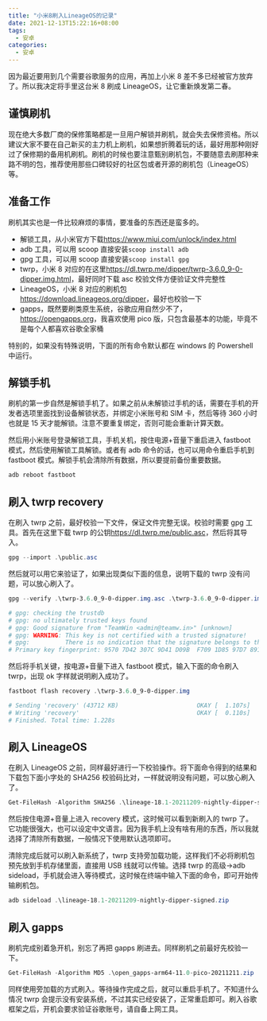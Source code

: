 ```yaml
---
title: "小米8刷入LineageOS的记录"
date: 2021-12-13T15:22:16+08:00
tags:
  - 安卓
categories:
  - 安卓
---
```


因为最近要用到几个需要谷歌服务的应用，再加上小米 8 差不多已经被官方放弃了。所以我决定将手里这台米 8 刷成 LineageOS，让它重新焕发第二春。

## 谨慎刷机

现在绝大多数厂商的保修策略都是一旦用户解锁并刷机，就会失去保修资格。所以建议大家不要在自己新买的主力机上刷机，如果想折腾着玩的话，最好用那种刚好过了保修期的备用机刷机。刷机的时候也要注意甄别刷机包，不要随意去刷那种来路不明的包，推荐使用那些口碑较好的社区包或者开源的刷机包（LineageOS）等。

## 准备工作

刷机其实也是一件比较麻烦的事情，要准备的东西还是蛮多的。

- 解锁工具，从小米官方下载<https://www.miui.com/unlock/index.html>
- adb 工具，可以用 scoop 直接安装`scoop install adb`
- gpg 工具，可以用 scoop 直接安装`scoop install gpg`
- twrp，小米 8 对应的在这里<https://dl.twrp.me/dipper/twrp-3.6.0_9-0-dipper.img.html>，最好同时下载 asc 校验文件方便验证文件完整性
- LineageOS，小米 8 对应的刷机包<https://download.lineageos.org/dipper>，最好也校验一下
- gapps，既然要刷类原生系统，谷歌应用自然少不了，<https://opengapps.org>，我喜欢使用 pico 版，只包含最基本的功能，毕竟不是每个人都喜欢谷歌全家桶

特别的，如果没有特殊说明，下面的所有命令默认都在 windows 的 Powershell 中运行。

## 解锁手机

刷机的第一步自然是解锁手机了。如果之前从未解锁过手机的话，需要在手机的开发者选项里面找到设备解锁状态，并绑定小米账号和 SIM 卡，然后等待 360 小时也就是 15 天才能解锁。注意不要重复绑定，否则可能会重新计算天数。

然后用小米账号登录解锁工具，手机关机，按住电源+音量下重启进入 fastboot 模式，然后使用解锁工具解锁。或者有 adb 命令的话，也可以用命令重启手机到 fastboot 模式。解锁手机会清除所有数据，所以要提前备份重要数据。

```sh
adb reboot fastboot
```

## 刷入 twrp recovery

在刷入 twrp 之前，最好校验一下文件，保证文件完整无误。校验时需要 gpg 工具。首先在这里下载 twrp 的公钥<https://dl.twrp.me/public.asc>，然后将其导入。

```powershell
gpg --import .\public.asc
```

然后就可以用它来验证了，如果出现类似下面的信息，说明下载的 twrp 没有问题，可以放心刷入了。

```powershell
gpg --verify .\twrp-3.6.0_9-0-dipper.img.asc .\twrp-3.6.0_9-0-dipper.img

# gpg: checking the trustdb
# gpg: no ultimately trusted keys found
# gpg: Good signature from "TeamWin <admin@teamw.in>" [unknown]
# gpg: WARNING: This key is not certified with a trusted signature!
# gpg:          There is no indication that the signature belongs to the owner.
# Primary key fingerprint: 9570 7D42 307C 9D41 D09B  F709 1D85 97D7 891A 43DF
```

然后将手机关键，按电源+音量下进入 fastboot 模式，输入下面的命令刷入 twrp，出现 ok 字样就说明刷入成功了。

```powershell
fastboot flash recovery .\twrp-3.6.0_9-0-dipper.img

# Sending 'recovery' (43712 KB)                      OKAY [  1.107s]
# Writing 'recovery'                                 OKAY [  0.110s]
# Finished. Total time: 1.228s
```

## 刷入 LineageOS

在刷入 LineageOS 之前，同样最好进行一下校验操作。将下面命令得到的结果和下载包下面小字处的 SHA256 校验码比对，一样就说明没有问题，可以放心刷入了。

```powershell
Get-FileHash -Algorithm SHA256 .\lineage-18.1-20211209-nightly-dipper-signed.zip
```

然后按住电源+音量上进入 recovery 模式，这时候可以看到新刷入的 twrp 了。它功能很强大，也可以设定中文语言。因为我手机上没有啥有用的东西，所以我就选择了清除所有数据，一般情况下使用默认选项即可。

清除完成后就可以刷入新系统了，twrp 支持旁加载功能，这样我们不必将刷机包预先放到手机存储里面，直接用 USB 线就可以传输。选择 twrp 的高级->adb sideload，手机就会进入等待模式，这时候在终端中输入下面的命令，即可开始传输刷机包。

```powershell
adb sideload .\lineage-18.1-20211209-nightly-dipper-signed.zip
```

## 刷入 gapps

刷机完成别着急开机，别忘了再把 gapps 刷进去。同样刷机之前最好先校验一下。

```powershell
Get-FileHash -Algorithm MD5 .\open_gapps-arm64-11.0-pico-20211211.zip
```

同样使用旁加载的方式刷入。等待操作完成之后，就可以重启手机了。不知道什么情况 twrp 会提示没有安装系统，不过其实已经安装了，正常重启即可。刷入谷歌框架之后，开机会要求验证谷歌账号，请自备上网工具。
